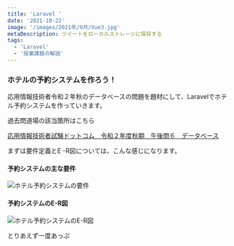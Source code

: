 ```yaml
---
title: 'Laravel '
date: '2021-10-22'
image: '/images/2021年/9月/Vue3.jpg'
metaDescription: ツイートをローカルストレージに保存する
tags:
  - 'Laravel'
  - '授業課題の解説'
---
```



### ホテルの予約システムを作ろう！

応用情報技術者令和２年秋のデータベースの問題を題材にして、Laravelでホテル予約システムを作っていきます。

過去問道場の該当箇所はこちら

[応用情報技術者試験ドットコム　令和２年度秋期　午後問６　データベース](https://www.ap-siken.com/kakomon/02_aki/pm06.html)

まずは要件定義とE -R図については、こんな感じになります。

#### 予約システムの主な要件
![ホテル予約システムの要件](/images/2021年/10月/hotel_youken.jpg)

#### 予約システムのE-R図
![ホテル予約システムのE-R図](/images/2021年/10月/hotel.svg)

とりあえず一度あっぷ